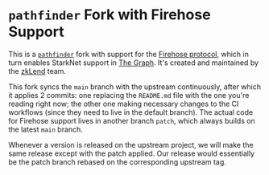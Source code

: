 # `pathfinder` Fork with Firehose Support

This is a [`pathfinder`](https://github.com/eqlabs/pathfinder) fork with support for the [Firehose protocol](https://firehose.streamingfast.io/), which in turn enables StarkNet support in [The Graph](https://thegraph.com/). It's created and maintained by the [zkLend](https://zklend.com/) team.

This fork syncs the `main` branch with the upstream continuously, after which it applies 2 commits: one replacing the `README.md` file with the one you're reading right now; the other one making necessary changes to the CI workflows (since they need to live in the default branch). The actual code for Firehose support lives in another branch `patch`, which always builds on the latest `main` branch.

Whenever a version is released on the upstream project, we will make the same release except with the patch applied. Our release would essentially be the patch branch rebased on the corresponding upstream tag.
